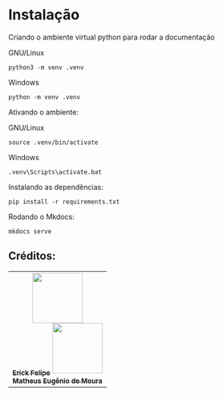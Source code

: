 # Instalação

Criando o ambiente virtual python para rodar a documentação

GNU/Linux

```
python3 -m venv .venv
```

Windows

```
python -m venv .venv
```

Ativando o ambiente:

GNU/Linux

```
source .venv/bin/activate
```

Windows

```
.venv\Scripts\activate.bat
```

Instalando as dependências:

```
pip install -r requirements.txt
```

Rodando o Mkdocs:

```
mkdocs serve
```

## Créditos: 


<table>
<tr><td align="center"><a href="https://github.com/erickfelip"><kbd><img src="https://avatars3.githubusercontent.com/erickfelip?size=400" width="100px;" alt=""/></kbd><br /><sub><b>Erick Felipe</b></sub></a>
<a href="https://github.com/M4TY21"><kbd><img src="https://avatars3.githubusercontent.com/M4TY21?size=400" width="100px;" alt=""/></kbd><br\>
<sub><br><b>Matheus Eugênio de Moura</b></sub></a>
<td\>
<tr\>
<table\>
